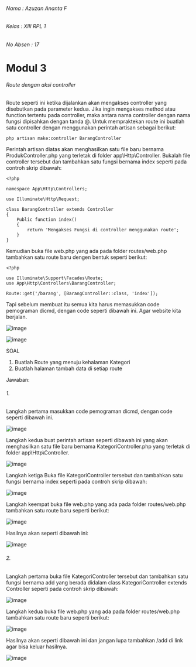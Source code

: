 ###### Nama : Azuzan Ananta F
###### Kelas : XIII RPL 1
###### No Absen : 17 

# Modul 3

###### Route dengan aksi controller
Route seperti ini ketika dijalankan akan mengakses controller yang disebutkan pada 
parameter kedua. Jika ingin mengakses method atau function tertentu pada controller, maka 
antara nama controller dengan nama fungsi dipisahkan dengan tanda @. Untuk 
mempraktekan route ini buatlah satu controller dengan menggunakan perintah artisan sebagai 
berikut:
```
php artisan make:controller BarangController
```

Perintah artisan diatas 
akan menghasilkan satu file baru bernama ProdukController.php yang terletak di folder 
app\Http\Controller. Bukalah file controller tersebut dan tambahkan satu fungsi bernama 
index seperti pada controh skrip dibawah:
```
<?php

namespace App\Http\Controllers;

use Illuminate\Http\Request;

class BarangController extends Controller
{
    Public function index()
    {
        return 'Mengakses Fungsi di controller menggunakan route';
    }
}
```

Kemudian buka file web.php yang ada pada folder routes/web.php tambahkan satu route baru 
dengen bentuk seperti berikut:
```
<?php

use Illuminate\Support\Facades\Route;
use App\Http\Controllers\BarangController;

Route::get('/barang', [BarangController::class, 'index']);
```

Tapi sebelum membuat itu semua kita harus memasukkan code pemograman dicmd, dengan code seperti dibawah ini. Agar website kita berjalan.

![image](https://user-images.githubusercontent.com/109930500/182089881-6126a9b1-a89f-498c-a577-14ce26ea008c.png)

![image](https://user-images.githubusercontent.com/109930500/182091014-e9e347ad-d65c-4650-97b8-8c1c4db62093.png)

SOAL
1. Buatlah Route yang menuju kehalaman Kategori
2. Buatlah halaman tambah data di setiap route

Jawaban:

###### 1. 
Langkah pertama masukkan code pemograman dicmd, dengan code seperti dibawah ini.

![image](https://user-images.githubusercontent.com/109930500/182089881-6126a9b1-a89f-498c-a577-14ce26ea008c.png)

Langkah kedua buat perintah artisan seperti dibawah ini yang akan menghasilkan satu file baru bernama KategoriController.php 
yang terletak di folder app\Http\Controller. 

![image](https://user-images.githubusercontent.com/109930500/182093502-da870689-ffe6-4576-b581-3399066d90a8.png)

Langkah ketiga Buka file KategoriController tersebut dan tambahkan satu fungsi bernama 
index seperti pada controh skrip dibawah:

![image](https://user-images.githubusercontent.com/109930500/182094141-e57fa2cb-e836-4466-b313-76ad146cd633.png)

Langkah keempat buka file web.php yang ada pada folder routes/web.php tambahkan satu route baru 
seperti berikut:

![image](https://user-images.githubusercontent.com/109930500/182095505-7f864246-c9b0-4fb0-84c7-c8aa28002dc7.png)

Hasilnya akan seperti dibawah ini:

![image](https://user-images.githubusercontent.com/109930500/182096176-f0c78a34-3864-4f35-afcd-3ad14ade5eaf.png)

###### 2. 
Langkah pertama buka file KategoriController tersebut dan tambahkan satu fungsi bernama add yang
berada didalam class KategoriController extends Controller seperti pada controh skrip dibawah:

![image](https://user-images.githubusercontent.com/109930500/182098208-ba6f4ae4-b8e6-44b1-bb73-a464f93d6b6c.png)

Langkah kedua buka file web.php yang ada pada folder routes/web.php tambahkan satu route baru seperti berikut:

![image](https://user-images.githubusercontent.com/109930500/182101494-da221145-423c-4fa3-9fa4-452845f6f01f.png)

Hasilnya akan seperti dibawah ini dan jangan lupa tambahkan /add di link agar bisa keluar hasilnya. 

![image](https://user-images.githubusercontent.com/109930500/182103424-6e701aed-c9c5-45b6-961b-051fd07279d8.png)


